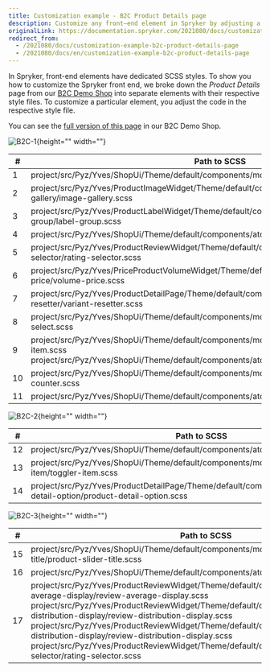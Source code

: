 ```yaml
---
title: Сustomization example - B2C Product Details page
description: Customize any front–end element in Spryker by adjusting a respective SCSS file.
originalLink: https://documentation.spryker.com/2021080/docs/сustomization-example-b2c-product-details-page
redirect_from:
  - /2021080/docs/сustomization-example-b2c-product-details-page
  - /2021080/docs/en/сustomization-example-b2c-product-details-page
---
```


In Spryker, front-end elements have dedicated SCSS styles. To show you how to customize the Spryker front end, we broke down the *Product Details* page from our [B2C Demo Shop](https://documentation.spryker.com/docs/b2c-suite#b2c-demo-shop) into separate elements with their respective style files. To customize a particular element, you adjust the code in the respective style file. 

You can see the [full version of this page](https://www.de.b2c.demo-spryker.com/en/acer-aspire-s7-134) in our B2C Demo Shop.

![B2C-1](https://spryker.s3.eu-central-1.amazonaws.com/docs/Developer+Guide/Development+Guide/Front-End/Yves/Atomic+Frontend/%D0%A1ustomization+example+-+B2C+Product+Details+page/b2c-1.png){height="" width=""}



| # | Path to SCSS |
| --- | --- |
| 1 | project/src/Pyz/Yves/ShopUi/Theme/default/components/molecules/breadcrumb/breadcrumb.scss |
| 2 | project/src/Pyz/Yves/ProductImageWidget/Theme/default/components/molecules/image-gallery/image-gallery.scss |
| 3 | project/src/Pyz/Yves/ProductLabelWidget/Theme/default/components/molecules/label-group/label-group.scss |
| 4 | project/src/Pyz/Yves/ShopUi/Theme/default/components/atoms/title/title.scss |
| 5 | project/src/Pyz/Yves/ProductReviewWidget/Theme/default/components/molecules/rating-selector/rating-selector.scss |
| 6 | project/src/Pyz/Yves/PriceProductVolumeWidget/Theme/default/components/molecules/volume-price/volume-price.scss |
| 7 | project/src/Pyz/Yves/ProductDetailPage/Theme/default/components/molecules/variant-resetter/variant-resetter.scss |
| 8 | project/src/Pyz/Yves/ShopUi/Theme/default/components/molecules/custom-select/custom-select.scss |
| 9 | project/src/Pyz/Yves/ShopUi/Theme/default/components/molecules/toggler-item/toggler-item.scss </br> project/src/Pyz/Yves/ShopUi/Theme/default/components/atoms/title/title.scss|
| 10 | project/src/Pyz/Yves/ShopUi/Theme/default/components/molecules/quantity-counter/quantity-counter.scss |
| 11 | project/src/Pyz/Yves/ShopUi/Theme/default/components/atoms/button/button.scss |


![B2C-2](https://spryker.s3.eu-central-1.amazonaws.com/docs/Developer+Guide/Development+Guide/Front-End/Yves/Atomic+Frontend/%D0%A1ustomization+example+-+B2C+Product+Details+page/b2c-2.png){height="" width=""}


| # | Path to SCSS |
| --- | --- |
| 12 | project/src/Pyz/Yves/ShopUi/Theme/default/components/atoms/title/title.scss |
| 13 | project/src/Pyz/Yves/ShopUi/Theme/default/components/molecules/toggler-item/toggler-item.scss |
| 14 | project/src/Pyz/Yves/ProductDetailPage/Theme/default/components/molecules/product-detail-option/product-detail-option.scss |

![B2C-3](https://spryker.s3.eu-central-1.amazonaws.com/docs/Developer+Guide/Development+Guide/Front-End/Yves/Atomic+Frontend/%D0%A1ustomization+example+-+B2C+Product+Details+page/b2c-3.png){height="" width=""}


| # | Path to SCSS |
| --- | --- |
| 15 | project/src/Pyz/Yves/ShopUi/Theme/default/components/molecules/product-slider-title/product-slider-title.scss |
| 16 | project/src/Pyz/Yves/ShopUi/Theme/default/components/atoms/title/title.scss |
| 17 | project/src/Pyz/Yves/ProductReviewWidget/Theme/default/components/molecules/review-average-display/review-average-display.scss </br> project/src/Pyz/Yves/ProductReviewWidget/Theme/default/components/molecules/review-distribution-display/review-distribution-display.scss </br> project/src/Pyz/Yves/ProductReviewWidget/Theme/default/components/molecules/review-distribution-display/review-distribution-display.scss </br> project/src/Pyz/Yves/ProductReviewWidget/Theme/default/components/molecules/rating-selector/rating-selector.scss |









